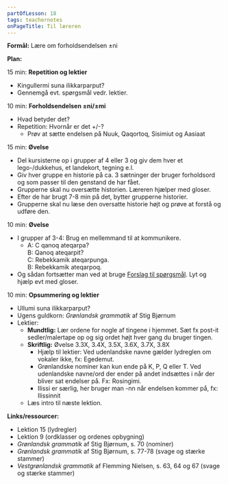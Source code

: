 ```yaml
---
partOfLesson: 18
tags: teachernotes
onPageTitle: Til læreren
---
```

**Formål:** Lære om forholdsendelsen ±ni

**Plan:**

15 min: **Repetition og lektier**

- Kingullermi suna ilikkarparput?
- Gennemgå evt. spørgsmål vedr. lektier.

10 min: **Forholdsendelsen ±ni/±mi**
- Hvad betyder det?
- Repetition: Hvornår er det +/-?
    - Prøv at sætte endelsen på Nuuk, Qaqortoq, Sisimiut og Aasiaat
    
15 min: **Øvelse**

- Del kursisterne op i grupper af 4 eller 3 og giv dem hver et lego-/dukkehus, et landekort, tegning e.l.
- Giv hver gruppe en historie på ca. 3 sætninger der bruger forholdsord og som passer til den genstand de har fået.
- Grupperne skal nu oversætte historien. Læreren hjælper med gloser.
- Efter de har brugt 7-8 min på det, bytter grupperne historier.
- Grupperne skal nu læse den oversatte historie højt og prøve at forstå og udføre den.

10 min: **Øvelse**

- I grupper af 3-4: Brug en mellemmand til at kommunikere.
    - A: C qanoq ateqarpa?
    <br>B: Qanoq ateqarpit?
    <br>C: Rebekkamik ateqarpunga.
    <br>B: Rebekkamik ateqarpoq.
- Og sådan fortsætter man ved at bruge [Forslag til spørgsmål]({{'/kursus/modul-2/parloer/spoergsmaal/'|url}}). Lyt og hjælp evt med gloser.

10 min: **Opsummering og lektier**

- Ullumi suna ilikkarparput?
- Ugens guldkorn: *Grønlandsk grammatik* af Stig Bjørnum
- Lektier:
    - **Mundtlig:** Lær ordene for nogle af tingene i hjemmet. Sæt fx post-it sedler/malertape op og sig ordet højt hver gang du bruger tingen.
    - **Skriftlig:** Øvelse 3.3X, 3.4X, 3.5X, 3.6X, 3.7X, 3.8X
        - Hjælp til lektier: Ved udenlandske navne gælder lydreglen om vokaler ikke, fx: Egedemut.
        - Grønlandske nominer kan kun ende på K, P, Q eller T. Ved udenlandske navne/ord der ender på andet indsættes i når der bliver sat endelser på. Fx: Rosingimi.
        - Ilissi er særlig, her bruger man -nn når endelsen kommer på, fx: Ilissinnit
    - Læs intro til næste lektion.

**Links/ressourcer:**

- Lektion 15 (lydregler)
- Lektion 9 (ordklasser og ordenes opbygning)
- *Grønlandsk grammatik* af Stig Bjørnum, s. 70 (nominer)
- *Grønlandsk grammatik* af Stig Bjørnum, s. 77-78 (svage og stærke stammer)
- *Vestgrønlandsk grammatik* af Flemming Nielsen, s. 63, 64 og 67 (svage og stærke stammer)